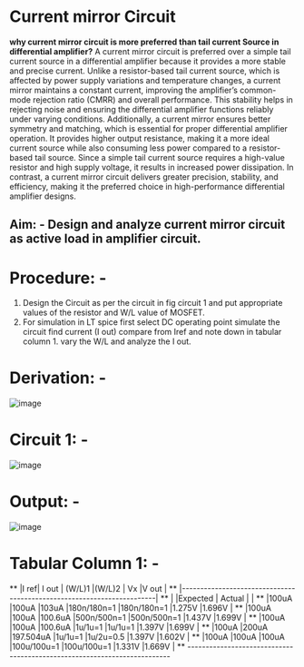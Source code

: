 # Current mirror Circuit
**why current mirror circuit is more preferred than tail current Source in differential amplifier?**
A current mirror circuit is preferred over a simple tail current source in a differential amplifier because it provides a more stable and precise current. Unlike a resistor-based tail current source, which is affected by power supply variations and temperature changes, a current mirror maintains a constant current, improving the amplifier’s common-mode rejection ratio (CMRR) and overall performance. This stability helps in rejecting noise and ensuring the differential amplifier functions reliably under varying conditions.
Additionally, a current mirror ensures better symmetry and matching, which is essential for proper differential amplifier operation. It provides higher output resistance, making it a more ideal current source while also consuming less power compared to a resistor-based tail source. Since a simple tail current source requires a high-value resistor and high supply voltage, it results in increased power dissipation. In contrast, a current mirror circuit delivers greater precision, stability, and efficiency, making it the preferred choice in high-performance differential amplifier designs.
## Aim: - Design and analyze current mirror circuit as active load in amplifier circuit.
# Procedure: -
1.	Design the Circuit as per the circuit in fig circuit 1 and put appropriate values of the resistor and W/L value of MOSFET.
2.	For simulation in LT spice first select DC operating point simulate the circuit find current (I out) compare from Iref and note down in tabular column 1. vary the W/L and analyze the I out.
# Derivation: -
![image](https://github.com/user-attachments/assets/c9d3eb17-7d82-417f-831f-709706f4e32c)
# Circuit 1: -
![image](https://github.com/user-attachments/assets/e5464bbd-930b-429b-8283-693223456057)
# Output: -
![image](https://github.com/user-attachments/assets/5cce9cfa-6a2f-480b-9f8a-aeec4b0675aa)
# Tabular Column 1: -


** |I ref|	         I out	   | (W/L)1	      |(W/L)2      |	Vx	  |V out  |
** |-----------------------------------------------------------------------|
** |	    |Expected |	Actual	 |			                                      |
** |100uA	|100uA	  |103uA	   |180n/180n=1	|180n/180n=1 |1.275V	|1.696V |
** |100uA	|100uA	  |100.6uA	 |500n/500n=1	|500n/500n=1 |1.437V	|1.699V |
** |100uA	|100uA	  |100.6uA	 |1u/1u=1	    |1u/1u=1	   |1.397V	|1.699V |
** |100uA	|200uA	  |197.504uA |1u/1u=1	    |1u/2u=0.5	 |1.397V	|1.602V |
** |100uA	|100uA	  |100uA	   |100u/100u=1	|100u/100u=1 |1.331V	|1.669V |
** -------------------------------------------------------------------------
